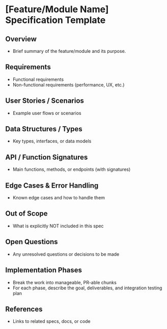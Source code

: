 # [Feature/Module Name] Specification Template

## Overview

- Brief summary of the feature/module and its purpose.

## Requirements

- Functional requirements
- Non-functional requirements (performance, UX, etc.)

## User Stories / Scenarios

- Example user flows or scenarios

## Data Structures / Types

- Key types, interfaces, or data models

## API / Function Signatures

- Main functions, methods, or endpoints (with signatures)

## Edge Cases & Error Handling

- Known edge cases and how to handle them

## Out of Scope

- What is explicitly NOT included in this spec

## Open Questions

- Any unresolved questions or decisions to be made

## Implementation Phases

- Break the work into manageable, PR-able chunks
- For each phase, describe the goal, deliverables, and integration testing plan

## References

- Links to related specs, docs, or code
